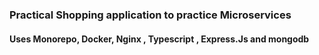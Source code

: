 ### Practical Shopping application to practice Microservices
#### Uses Monorepo, Docker, Nginx , Typescript , Express.Js and mongodb